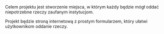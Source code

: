 Celem projektu jest stworzenie miejsca, w którym każdy będzie mógł oddać niepotrzebne rzeczy zaufanym instytucjom.

Projekt będzie stroną internetową z prostym formularzem, który ułatwi użytkownikom oddanie rzeczy.
